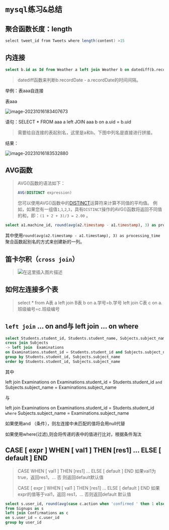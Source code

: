 # `mysql练习&总结`

## 聚合函数长度：length

```java
select tweet_id from Tweets where length(content) >15
```



## 内连接

```sql
select b.id as Id from Weather a left join Weather b on datediff(b.recordDate, a.recordDate) = 1 where b.temperature  > a.temperature 
```

> datediff函数来判断b.recordDate - a.recordDate的时间间隔。

举例：表aaa自连接

表aaa

![image-20231016183407673](C:\Users\86134\AppData\Roaming\Typora\typora-user-images\image-20231016183407673.png)

语句：SELECT * FROM aaa a left JOIN aaa b on a.uid = b.uid

> 需要给自连接的表起别名，这里是a和b。下图中列名是直接进行拼接。

结果：

![image-20231016183532880](C:\Users\86134\AppData\Roaming\Typora\typora-user-images\image-20231016183532880.png)

## AVG函数

> AVG()函数的语法如下：
>
> ```sql
> AVG(DISTINCT expression)
> ```
>
> 您可以使用AVG()函数中的[DISTINCT](http://www.yiibai.com/mysql/distinct.html)运算符来计算不同值的平均值。 例如，如果您有一组值`1`,`1`,`2`,`3`，具有`DISTINCT`操作的AVG()函数将返回不同值的和，即：`(1 + 2 + 3)/3 = 2.00` 。

```sql
select a1.machine_id, round(avg(a2.timestamp - a1.timestamp), 3) as processing_time from Activity a1 left join  Activity a2 on a1.machine_id = a2.machine_id and a1.process_id = a2.process_id where a1.activity_type = 'start' and a2.activity_type='end' group by a1.machine_id
```

其中使用`round(avg(a2.timestamp - a1.timestamp), 3) as processing_time`聚合函数起别名的方式来创建新的一列。

## 笛卡尔积（`cross join`）

> ![在这里插入图片描述](https://img-blog.csdnimg.cn/20191031192720529.png?x-oss-process=image/watermark,type_ZmFuZ3poZW5naGVpdGk,shadow_10,text_aHR0cHM6Ly9zbWlsZW5pY2t5LmJsb2cuY3Nkbi5uZXQ=,size_16,color_FFFFFF,t_70)

## 如何左连接多个表

> select * from A表 a left join B表 b on a.学号=b.学号 left join C表 c on a.班级编号=c.班级编号

## `left join` ... on  and与 left join ... on where

```sql
select Students.student_id, Students.student_name, Subjects.subject_name, count(Examinations.subject_name) attended_exams from Students
cross join Subjects 
-> left join  Examinations 
on Examinations.student_id = Students.student_id and Subjects.subject_name = Examinations.subject_name 
group by Students.student_id, Subjects.subject_name 
order by Students.student_id, Subjects.subject_name 
```

其中 

left join  Examinations 
on Examinations.student_id = Students.student_id `and` Subjects.subject_name = Examinations.subject_name 

与

left join  Examinations 
on Examinations.student_id = Students.student_id `where` Subjects.subject_name = Examinations.subject_name 

如果使用and （条件），则左连接中未匹配的值将会用null代替

如果使用where(过滤),则会将传递的表中的值进行比对，根据条件淘汰

## CASE [ expr ] WHEN [ val1 ] THEN [res1] ... ELSE [ default ] END

> CASE WHEN [ val1 ] THEN [res1] ... ELSE [ default ] END 如果val1为true，返回res1，... 否 则返回default默认值 
>
> CASE [ expr ] WHEN [ val1 ] THEN [res1] ... ELSE [ default ] END 如果expr的值等于val1，返回 res1，... 否则返回default 默认值

```sql
select s.user_id, round(avg(case c.action when 'confirmed ' then 1 else 0 end ),2) as confirmation_rate 
from Signups as s 
left join Confirmations as c 
on s.user_id = c.user_id
group by user_id
```

